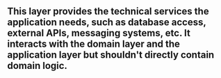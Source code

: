## This layer provides the technical services the application needs, such as database access, external APIs, messaging systems, etc. It interacts with the domain layer and the application layer but shouldn't directly contain domain logic.
